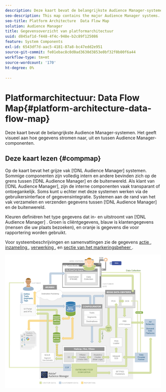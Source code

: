 ```yaml
---
description: Deze kaart bevat de belangrijkste Audience Manager-systemen. Het geeft visueel aan hoe gegevens stromen naar, uit en tussen Audience Manager-componenten.
seo-description: This map contains the major Audience Manager systems. It visually represents how data flows into, out of, and among Audience Manager components.
seo-title: Platform Architecture  Data Flow Map
solution: Audience Manager
title: Gegevensoverzicht van platformarchitectuur
uuid: d845af1d-f448-4f4c-948e-b2c89f125086
feature: System Components
exl-id: 6543df7d-aac5-4181-87a8-bc47edd2e951
source-git-commit: fe01ebac8c0d0ad3630d3853e0bf32f0b00f6a44
workflow-type: tm+mt
source-wordcount: '170'
ht-degree: 0%

---
```


# Platformarchitectuur: Data Flow Map{#platform-architecture-data-flow-map}

Deze kaart bevat de belangrijkste Audience Manager-systemen. Het geeft visueel aan hoe gegevens stromen naar, uit en tussen Audience Manager-componenten.

## Deze kaart lezen {#compmap}

<!-- 

c_compmap.xml

 -->

Op de kaart bevat het grijze vak [!DNL Audience Manager] systemen. Sommige componenten zijn volledig intern en andere bevinden zich op de grens tussen [!DNL Audience Manager] en de buitenwereld. Als klant van [!DNL Audience Manager], zijn de interne componenten vaak transparant of ontoegankelijk. Soms kunt u echter met deze systemen werken via de gebruikersinterface of gegevensintegratie. Systemen aan de rand van het vak verzamelen en verzenden gegevens tussen [!DNL Audience Manager] en de buitenwereld.

Kleuren definiëren het type gegevens dat in- en uitstroomt van [!DNL Audience Manager] . Groen is cliëntgegevens, blauw is klantengegevens (mensen die uw plaats bezoeken), en oranje is gegevens die voor rapportering worden gebruikt.

Voor systeembeschrijvingen en samenvattingen zie de gegevens [ actie ](../../reference/system-components/components-data-action.md), [ inzameling ](../../reference/system-components/components-data-collection.md), [ verwerking ](../../reference/system-components/components-data-processing.md), en [ sectie van het markeringsbeheer ](../../reference/system-components/components-tag-management.md).

![](assets/flowmap.png)
